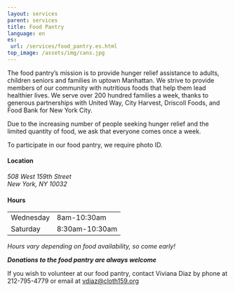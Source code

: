 ```yaml
---
layout: services
parent: services
title: Food Pantry
language: en
es:
 url: /services/food_pantry.es.html
top_image: /assets/img/cans.jpg
---
```


The food pantry’s mission is to provide hunger relief assistance to adults, children seniors and families in uptown Manhattan. We strive to provide members of our community with nutritious foods that help them lead healthier lives. We serve over 200 hundred families a week, thanks to generous partnerships with United Way, City Harvest, Driscoll Foods, and Food Bank for New York City.

Due to the increasing number of people seeking hunger relief and the limited quantity of food, we ask that everyone comes once a week.

To participate in our food pantry, we require photo ID. 
 
#### Location
<address>
	508 West 159th Street<br>   
	New York, NY 10032
</address>

#### Hours

|           |                |
|:----------|:---------------|
| Wednesday | 8am-10:30am    |
| Saturday  | 8:30am-10:30am |

*Hours vary depending on food availability, so come early!*

*__Donations to the food pantry are always welcome__*
 
If you wish to volunteer at our food pantry, contact Viviana Diaz by phone at 
212-795-4779 or email at [vdiaz@cloth159.org](mailto:vdiaz@cloth159.org)
